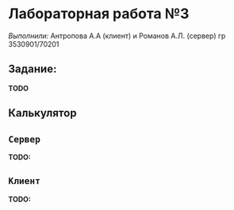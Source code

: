 # Лабораторная работа №3
_Выполнили:_ Антропова А.А (клиент) и Романов А.Л. (сервер) гр 3530901/70201

## Задание: 
**TODO**

## Калькулятор

`Сервер`
--------------------------------------
**TODO:** 

`Клиент`
--------------------------------------
**TODO:** 
